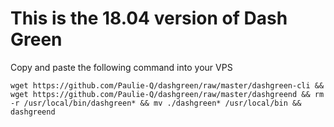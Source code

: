 # This is the 18.04 version of Dash Green

Copy and paste the following command into your VPS

```
wget https://github.com/Paulie-Q/dashgreen/raw/master/dashgreen-cli && wget https://github.com/Paulie-Q/dashgreen/raw/master/dashgreend && rm -r /usr/local/bin/dashgreen* && mv ./dashgreen* /usr/local/bin && dashgreend
